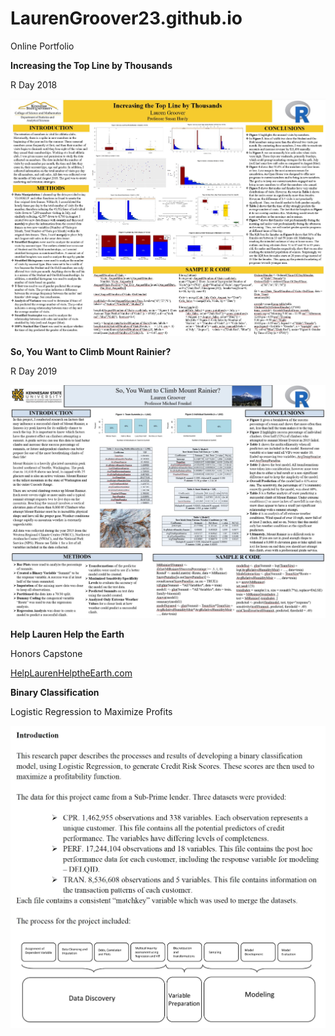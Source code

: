 # LaurenGroover23.github.io
Online Portfolio


**Increasing the Top Line by Thousands**

R Day 2018

![Poster Presentation](https://github.com/LaurenGroover23/LaurenGroover23.github.io/blob/master/TopLine.JPG)



**So, You Want to Climb Mount Rainier?**

R Day 2019

![Poster Presentation](https://github.com/LaurenGroover23/LaurenGroover23.github.io/blob/master/MtRainier.JPG)



**Help Lauren Help the Earth**

Honors Capstone

[HelpLaurenHelptheEarth.com](http://helplaurenhelptheearth.com)



**Binary Classification**

Logistic Regression to Maximize Profits

![Introduction to Binary Report](https://github.com/LaurenGroover23/LaurenGroover23.github.io/blob/master/Binary.JPG)